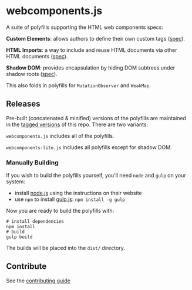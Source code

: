 webcomponents.js
================

A suite of polyfills supporting the HTML web components specs:

**Custom Elements**: allows authors to define their own custom tags ([spec](https://w3c.github.io/webcomponents/spec/custom/)).

**HTML Imports**: a way to include and reuse HTML documents via other HTML documents ([spec](https://w3c.github.io/webcomponents/spec/imports/)).

**Shadow DOM**: provides encapsulation by hiding DOM subtrees under shadow roots ([spec](https://w3c.github.io/webcomponents/spec/shadow/)).

This also folds in polyfills for `MutationObserver` and `WeakMap`.


## Releases

Pre-built (concatenated & minified) versions of the polyfills are maintained in the [tagged versions](https://github.com/webcomponents/webcomponentsjs/releases) of this repo. There are two variants:

`webcomponents.js` includes all of the polyfills.

`webcomponents-lite.js` includes all polyfills except for shadow DOM.


### Manually Building

If you wish to build the polyfills yourself, you'll need `node` and `gulp` on your system:

 * install [node.js](http://nodejs.org/) using the instructions on their website
 * use `npm` to install [gulp.js](http://gulpjs.com/): `npm install -g gulp`

Now you are ready to build the polyfills with:

    # install dependencies
    npm install
    # build
    gulp build

The builds will be placed into the `dist/` directory.

## Contribute

See the [contributing guide](CONTRIBUTING.md)


